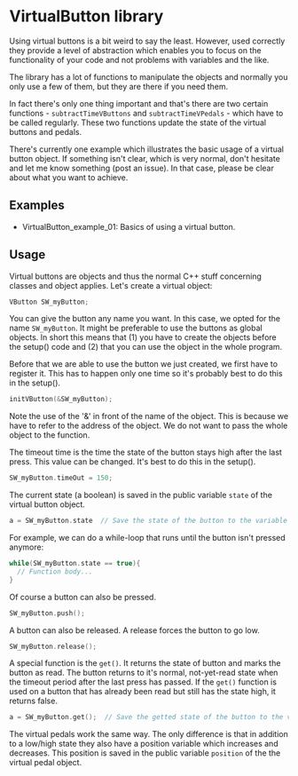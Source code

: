 # VirtualButton library

Using virtual buttons is a bit weird to say the least. However, used correctly they provide a level of abstraction which enables you to focus on the functionality of your code and not problems with variables and the like.

The library has a lot of functions to manipulate the objects and normally you only use a few of them, but they are there if you need them.

In fact there's only one thing important and that's there are two certain functions - `subtractTimeVButtons` and `subtractTimeVPedals` - which have to be called regularly. These two functions update the state of the virtual buttons and pedals.

There's currently one example which illustrates the basic usage of a virtual button object. If something isn't clear, which is very normal, don't hesitate and let me know something (post an issue). In that case, please be clear about what you want to achieve.

## Examples
- VirtualButton_example_01: Basics of using a virtual button.

## Usage
Virtual buttons are objects and thus the normal C++ stuff concerning classes and object applies. Let's create a virtual object:
```cpp
VButton SW_myButton;
```
You can give the button any name you want. In this case, we opted for the name `SW_myButton`. It might be preferable to use the buttons as global objects. In short this means that (1) you have to create the objects before the setup() code and (2) that you can use the object in the whole program.

Before that we are able to use the button we just created, we first have to register it. This has to happen only one time so it's probably best to do this in the setup().
```cpp
initVButton(&SW_myButton);
```
Note the use of the '&' in front of the name of the object. This is because we have to refer to the address of the object. We do not want to pass the whole object to the function.

The timeout time is the time the state of the button stays high after the last press. This value can be changed. It's best to do this in the setup().

```cpp
SW_myButton.timeOut = 150;
```

The current state (a boolean) is saved in the public variable `state` of the virtual button object.
```cpp
a = SW_myButton.state  // Save the state of the button to the variable 'a'.
```
For example, we can do a while-loop that runs until the button isn't pressed anymore:
```cpp
while(SW_myButton.state == true){
  // Function body...
}
```

Of course a button can also be pressed.
```cpp
SW_myButton.push();
```
A button can also be released. A release forces the button to go low.
```cpp
SW_myButton.release();
```

A special function is the `get()`. It returns the state of button and marks the button as read. The button returns to it's normal, not-yet-read state when the timeout period after the last press has passed. If the `get()` function is used on a button that has already been read but still has the state high, it returns false.
```cpp
a = SW_myButton.get();  // Save the getted state of the button to the variable 'a'.
```

The virtual pedals work the same way. The only difference is that in addition to a low/high state they also have a position variable which increases and decreases. This position is saved in the public variable `position` of the the virtual pedal object.
